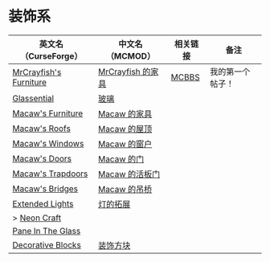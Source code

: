 # 装饰系

| 英文名（CurseForge）                                                                            | 中文名（MCMOD）                                          | 相关链接                                              | 备注             |
| ----------------------------------------------------------------------------------------------- | -------------------------------------------------------- | ----------------------------------------------------- | ---------------- |
| [MrCrayfish's Furniture](https://www.curseforge.com/minecraft/mc-mods/mrcrayfish-furniture-mod) | [MrCrayfish 的家具](https://www.mcmod.cn/class/263.html) | [MCBBS](https://www.mcbbs.net/thread-321693-1-1.html) | 我的第一个帖子！ |
| [Glassential](https://www.curseforge.com/minecraft/mc-mods/glassential)                         | [玻璃](https://www.mcmod.cn/class/1769.html)             |                                                       |                  |
| [Macaw's Furniture](https://www.curseforge.com/minecraft/mc-mods/macaws-furniture)              | [Macaw 的家具](https://www.mcmod.cn/class/2573.html)     |                                                       |                  |
| [Macaw's Roofs](https://www.curseforge.com/minecraft/mc-mods/macaws-roofs)                      | [Macaw 的屋顶](https://www.mcmod.cn/class/2043.html)     |                                                       |                  |
| [Macaw's Windows](https://www.curseforge.com/minecraft/mc-mods/macaws-windows)                  | [Macaw 的窗户](https://www.mcmod.cn/class/2565.html)     |                                                       |                  |
| [Macaw's Doors](https://www.curseforge.com/minecraft/mc-mods/macaws-doors)                      | [Macaw 的门](https://www.mcmod.cn/class/2574.html)       |                                                       |                  |
| [Macaw's Trapdoors](https://www.curseforge.com/minecraft/mc-mods/macaws-trapdoors)              | [Macaw 的活板门](https://www.mcmod.cn/class/2918.html)   |                                                       |                  |
| [Macaw's Bridges](https://www.curseforge.com/minecraft/mc-mods/macaws-bridges)                  | [Macaw 的吊桥](https://www.mcmod.cn/class/2040.html)     |                                                       |                  |
| [Extended Lights](https://www.curseforge.com/minecraft/mc-mods/extended-lights-mod)             | [灯的拓展](https://www.mcmod.cn/class/2868.html)         |                                                       |                  |
| > [Neon Craft](https://www.curseforge.com/minecraft/mc-mods/neon-craft-mod)                     |                                                          |                                                       |                  |
| [Pane In The Glass](https://www.curseforge.com/minecraft/mc-mods/pane-in-the-glass)             |                                                          |                                                       |                  |
| [Decorative Blocks](https://www.curseforge.com/minecraft/mc-mods/decorative-blocks)             | [装饰方块](https://www.mcmod.cn/class/2900.html)         |                                                       |                  |

